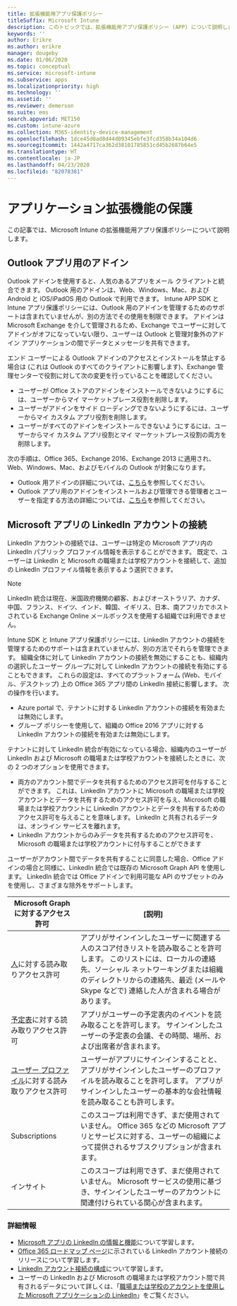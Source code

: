 ```yaml
---
title: 拡張機能用アプリ保護ポリシー
titleSuffix: Microsoft Intune
description: このトピックでは、拡張機能用アプリ保護ポリシー (APP) について説明します。
keywords: ''
author: Erikre
ms.author: erikre
manager: dougeby
ms.date: 01/06/2020
ms.topic: conceptual
ms.service: microsoft-intune
ms.subservice: apps
ms.localizationpriority: high
ms.technology: ''
ms.assetid: ''
ms.reviewer: demerson
ms.suite: ems
search.appverid: MET150
ms.custom: intune-azure
ms.collection: M365-identity-device-management
ms.openlocfilehash: 1dce45d0ad8d44d09345ebfe3fcd358b34a104d6
ms.sourcegitcommit: 1442a4717ca362d38101785851cd45b2687b64e5
ms.translationtype: HT
ms.contentlocale: ja-JP
ms.lasthandoff: 04/23/2020
ms.locfileid: "82078381"
---
```

# <a name="protecting-application-extensions"></a>アプリケーション拡張機能の保護

この記事では、Microsoft Intune の拡張機能用アプリ保護ポリシーについて説明します。

## <a name="add-ins-for-outlook-app"></a>Outlook アプリ用のアドイン

Outlook アドインを使用すると、人気のあるアプリをメール クライアントと統合できます。 Outlook 用のアドインは、Web、Windows、Mac、および Android と iOS/iPadOS 用の Outlook で利用できます。 Intune APP SDK と Intune アプリ保護ポリシーには、Outlook 用のアドインを管理するためのサポートは含まれていませんが、別の方法でその使用を制限できます。 アドインは Microsoft Exchange を介して管理されるため、Exchange でユーザーに対してアドインがオフになっていない限り、ユーザーは Outlook と管理対象外のアドイン アプリケーションの間でデータとメッセージを共有できます。

エンド ユーザーによる Outlook アドインのアクセスとインストールを禁止する場合は (これは Outlook のすべてのクライアントに影響します)、Exchange 管理センターで役割に対して次の変更を行っていることを確認してください。

- ユーザーが Office ストアのアドインをインストールできないようにするには、ユーザーからマイ マーケットプレース役割を削除します。
- ユーザーがアドインをサイド ローディングできないようにするには、ユーザーからマイ カスタム アプリ役割を削除します。
- ユーザーがすべてのアドインをインストールできないようにするには、ユーザーからマイ カスタム アプリ役割とマイ マーケットプレース役割の両方を削除します。

次の手順は、Office 365、Exchange 2016、Exchange 2013 に適用され、Web、Windows、Mac、およびモバイルの Outlook が対象になります。

- Outlook 用アドインの詳細については、[こちら](https://technet.microsoft.com/library/jj943753(v=exchg.150).aspx)を参照してください。
- Outlook アプリ用のアドインをインストールおよび管理できる管理者とユーザーを指定する方法の詳細については、[こちら](https://technet.microsoft.com/library/jj943754(v=exchg.150).aspx)を参照してください。

## <a name="linkedin-account-connections-for-microsoft-apps"></a>Microsoft アプリの LinkedIn アカウントの接続

LinkedIn アカウントの接続では、ユーザーは特定の Microsoft アプリ内の LinkedIn パブリック プロファイル情報を表示することができます。 既定で、ユーザーは LinkedIn と Microsoft の職場または学校アカウントを接続して、追加の LinkedIn プロファイル情報を表示するよう選択できます。 

> [!NOTE]
> LinkedIn 統合は現在、米国政府機関の顧客、およびオーストラリア、カナダ、中国、フランス、ドイツ、インド、韓国、イギリス、日本、南アフリカでホストされている Exchange Online メールボックスを使用する組織では利用できません。

Intune SDK と Intune アプリ保護ポリシーには、LinkedIn アカウントの接続を管理するためのサポートは含まれていませんが、別の方法でそれらを管理できます。 組織全体に対して LinkedIn アカウントの接続を無効にすることも、組織内の選択したユーザー グループに対して LinkedIn アカウントの接続を有効にすることもできます。 これらの設定は、すべてのプラットフォーム (Web、モバイル、デスクトップ) 上の Office 365 アプリ間の LinkedIn 接続に影響します。 次の操作を行います。

- Azure portal で、テナントに対する LinkedIn アカウントの接続を有効または無効にします。 
- グループ ポリシーを使用して、組織の Office 2016 アプリに対する LinkedIn アカウントの接続を有効または無効にします。

テナントに対して LinkedIn 統合が有効になっている場合、組織内のユーザーが LinkedIn および Microsoft の職場または学校アカウントを接続したときに、次の 2 つのオプションを使用できます。 

- 両方のアカウント間でデータを共有するためのアクセス許可を付与することができます。 これは、LinkedIn アカウントに Microsoft の職場または学校アカウントとデータを共有するためのアクセス許可を与え、Microsoft の職場または学校アカウントに LinkedIn アカウントとデータを共有するためのアクセス許可を与えることを意味します。 LinkedIn と共有されるデータは、オンライン サービスを離れます。 
- LinkedIn アカウントからのみデータを共有するためのアクセス許可を、Microsoft の職場または学校アカウントに付与することができます

ユーザーがアカウント間でデータを共有することに同意した場合、Office アドインの場合と同様に、LinkedIn 統合では既存の Microsoft Graph API を使用します。 LinkedIn 統合では Office アドインで利用可能な API のサブセットのみを使用し、さまざまな除外をサポートします。


|Microsoft Graph に対するアクセス許可  |[説明]  |
|---------|---------|
|[人](https://developer.microsoft.com/graph/docs/concepts/permissions_reference#people-permissions)に対する読み取りアクセス許可     |アプリがサインインしたユーザーに関連する人のスコア付きリストを読み取ることを許可します。 このリストには、ローカルの連絡先、ソーシャル ネットワーキングまたは組織のディレクトリからの連絡先、最近 (メールや Skype などで) 連絡した人が含まれる場合があります。         |
|[予定表](https://developer.microsoft.com/graph/docs/concepts/permissions_reference#calendars-permissions)に対する読み取りアクセス許可     |アプリがユーザーの予定表内のイベントを読み取ることを許可します。 サインインしたユーザーの予定表の会議、その時間、場所、および出席者が含まれます。         |
|[ユーザー プロファイル](https://developer.microsoft.com/graph/docs/concepts/permissions_reference#user-permissions)に対する読み取りアクセス許可     |ユーザーがアプリにサインインすることと、アプリがサインインしたユーザーのプロファイルを読み取ることを許可します。 アプリがサインインしたユーザーの基本的な会社情報を読み取ることも許可します。         |
|Subscriptions     |このスコープは利用できず、まだ使用されていません。 Office 365 などの Microsoft アプリとサービスに対する、ユーザーの組織によって提供されるサブスクリプションが含まれます。         |
|インサイト     |このスコープは利用できず、まだ使用されていません。 Microsoft サービスの使用に基づき、サインインしたユーザーのアカウントに関連付けられている関心が含まれます。         |

### <a name="learn-more"></a>詳細情報

- [Microsoft アプリの LinkedIn の情報と機能](https://go.microsoft.com/fwlink/?linkid=850740)について学習します。
- [Office 365 ロードマップ ページ](https://products.office.com/en-US/business/office-365-roadmap?filters=%26freeformsearch=linkedin#abc)に示されている LinkedIn アカウント接続のリリースについて学習します。 
- [LinkedIn アカウント接続の構成](https://docs.microsoft.com/azure/active-directory/linkedin-integration)について学習します。
- ユーザーの LinkedIn および Microsoft の職場または学校アカウント間で共有されるデータについて詳しくは、「[職場または学校のアカウントを使用した Microsoft アプリケーションの LinkedIn](https://www.linkedin.com/help/linkedin/answer/84077)」をご覧ください。

